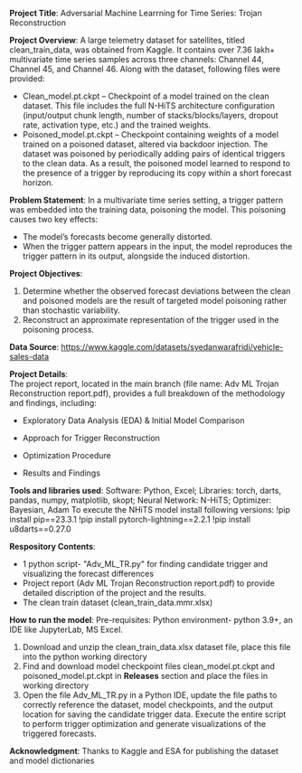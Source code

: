 **Project Title**: Adversarial Machine Learrning for Time Series: Trojan Reconstruction

**Project Overview**: 
A large telemetry dataset for satellites, titled clean_train_data, was obtained from Kaggle. It contains over 7.36 lakh+ multivariate time series samples across three channels: Channel 44, Channel 45, and Channel 46. Along with the dataset, following files were provided:
- Clean_model.pt.ckpt – Checkpoint of a model trained on the clean dataset. This file includes the full N-HiTS architecture configuration (input/output chunk length, number of stacks/blocks/layers, dropout rate, activation type, etc.) and the trained weights.
- Poisoned_model.pt.ckpt – Checkpoint containing weights of a model trained on a poisoned dataset, altered via backdoor injection.
The dataset was poisoned by periodically adding pairs of identical triggers to the clean data. As a result, the poisoned model learned to respond to the presence of a trigger by reproducing its copy within a short forecast horizon. 

**Problem Statement**: In a multivariate time series setting, a trigger pattern was embedded into the training data, poisoning the model. This poisoning causes two key effects:
- The model’s forecasts become generally distorted.
- When the trigger pattern appears in the input, the model reproduces the trigger pattern in its output, alongside the induced distortion.

**Project Objectives**: 
1.	Determine whether the observed forecast deviations between the clean and poisoned models are the result of targeted model poisoning rather than stochastic variability.
2.	Reconstruct an approximate representation of the trigger used in the poisoning process.

**Data Source**: [https://www.kaggle.com/datasets/syedanwarafridi/vehicle-sales-data ](https://www.kaggle.com/competitions/trojan-horse-hunt-in-space/overview)

**Project Details**:  
The project report, located in the main branch (file name: Adv ML Trojan Reconstruction report.pdf), provides a full breakdown of the methodology and findings, including:

- Exploratory Data Analysis (EDA) & Initial Model Comparison

- Approach for Trigger Reconstruction

- Optimization Procedure

- Results and Findings

**Tools and libraries used**: Software: Python, Excel; Libraries: torch, darts, pandas, numpy, matplotlib, skopt; Neural Network: N-HiTS; Optimizer: Bayesian, Adam
To execute the NHiTS model install following versions:
!pip install pip==23.3.1
!pip install pytorch-lightning==2.2.1
!pip install u8darts==0.27.0

**Respository Contents**: 
- 1 python script- "Adv_ML_TR.py" for finding candidate trigger and visualizing the forecast differences
- Project report (Adv ML Trojan Reconstruction report.pdf) to provide detailed discription of the project and the results.
- The clean train dataset (clean_train_data.mmr.xlsx)

**How to run the model**: Pre-requisites: Python environment- python 3.9+, an IDE like JupyterLab, MS Excel.
1. Download and unzip the clean_train_data.xlsx dataset file, place this file into the python working directory
2. Find and download model checkpoint files clean_model.pt.ckpt and poisoned_model.pt.ckpt in **Releases** section and place the files in working directory
3. Open the file Adv_ML_TR.py in a Python IDE, update the file paths to correctly reference the dataset, model checkpoints, and the output location for saving the candidate trigger data. Execute the entire script to perform trigger optimization and generate visualizations of the triggered forecasts.

**Acknowledgment**: Thanks to Kaggle and ESA for publishing the dataset and model dictionaries

